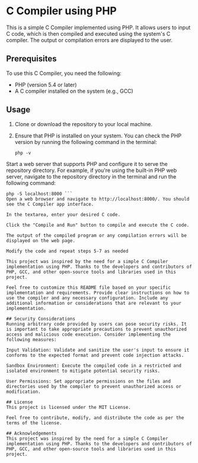 # C Compiler using PHP

This is a simple C Compiler implemented using PHP. It allows users to input C code, which is then compiled and executed using the system's C compiler. The output or compilation errors are displayed to the user.

## Prerequisites

To use this C Compiler, you need the following:

- PHP (version 5.4 or later)
- A C compiler installed on the system (e.g., GCC)

## Usage

1. Clone or download the repository to your local machine.

2. Ensure that PHP is installed on your system. You can check the PHP version by running the following command in the terminal:

   ```shell
   php -v
Start a web server that supports PHP and configure it to serve the repository directory. For example, if you're using the built-in PHP web server, navigate to the repository directory in the terminal and run the following command:

   ```shell
   php -S localhost:8000 ```
Open a web browser and navigate to http://localhost:8000/. You should see the C Compiler app interface.

In the textarea, enter your desired C code.

Click the "Compile and Run" button to compile and execute the C code.

The output of the compiled program or any compilation errors will be displayed on the web page.

Modify the code and repeat steps 5-7 as needed

This project was inspired by the need for a simple C Compiler implementation using PHP. Thanks to the developers and contributors of PHP, GCC, and other open-source tools and libraries used in this project.

Feel free to customize this README file based on your specific implementation and requirements. Provide clear instructions on how to use the compiler and any necessary configuration. Include any additional information or considerations that are relevant to your implementation.

## Security Considerations
Running arbitrary code provided by users can pose security risks. It is important to take appropriate precautions to prevent unauthorized access and malicious code execution. Consider implementing the following measures:

Input Validation: Validate and sanitize the user's input to ensure it conforms to the expected format and prevent code injection attacks.

Sandbox Environment: Execute the compiled code in a restricted and isolated environment to mitigate potential security risks.

User Permissions: Set appropriate permissions on the files and directories used by the compiler to prevent unauthorized access or modification.

## License
This project is licensed under the MIT License.

Feel free to contribute, modify, and distribute the code as per the terms of the license.

## Acknowledgements
This project was inspired by the need for a simple C Compiler implementation using PHP. Thanks to the developers and contributors of PHP, GCC, and other open-source tools and libraries used in this project.
